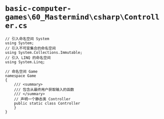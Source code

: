 # `basic-computer-games\60_Mastermind\csharp\Controller.cs`

```
// 引入命名空间 System
using System;
// 引入不可变集合的命名空间
using System.Collections.Immutable;
// 引入 LINQ 的命名空间
using System.Linq;

// 命名空间 Game
namespace Game
{
    /// <summary>
    /// 包含从最终用户获取输入的函数
    /// </summary>
    // 声明一个静态类 Controller
    public static class Controller
    }
}
```